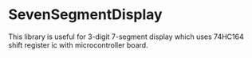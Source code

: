 # SevenSegmentDisplay
This library is useful for 3-digit 7-segment display which uses 74HC164 shift register ic with microcontroller board. 

